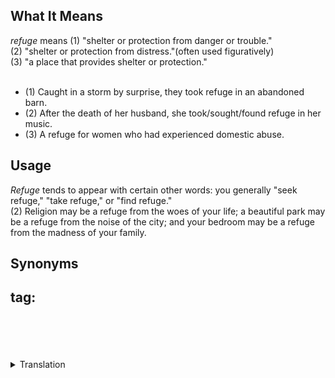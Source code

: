 ## What It Means
*refuge* means (1) "shelter or protection from danger or trouble."  
(2) "shelter or protection from distress."(often used figuratively)  
(3) "a place that provides shelter or protection."
<br/>
<br/>

* (1) Caught in a storm by surprise, they took refuge in an abandoned barn.
* (2) After the death of her husband, she took/sought/found refuge in her music.
* (3) A refuge for women who had experienced domestic abuse.

## Usage
*Refuge* tends to appear with certain other words: you generally "seek refuge," "take refuge," or "find refuge."  
(2) Religion may be a refuge from the woes of your life; a beautiful park may be a refuge from the noise of the city; and your bedroom may be a refuge from the madness of your family.
## Synonyms


## tag:

<br/>
<br/>
<br/>
<br/>

<details>
<summary>Translation</summary>
中文：<br/>   
  (1) 躲避，避难<br/>  
  (2) 逃避，庇护<br/>   
  (3) 收容所
</details>
